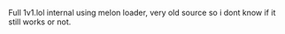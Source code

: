 Full 1v1.lol internal using melon loader, very old source so i dont know if it still works or not. 
